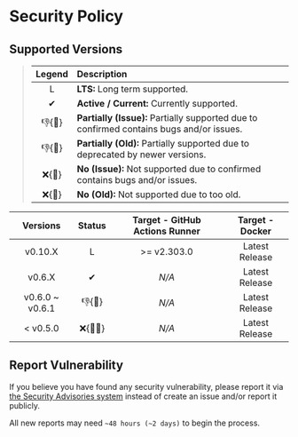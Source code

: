 # Security Policy

## Supported Versions

> | **Legend** | **Description** |
> |:-:|:--|
> | L | **LTS:** Long term supported. |
> | ✔ | **Active / Current:** Currently supported. |
> | 👎{🐛} | **Partially (Issue):** Partially supported due to confirmed contains bugs and/or issues. |
> | 👎{🧓} | **Partially (Old):** Partially supported due to deprecated by newer versions. |
> | ❌{🐛} | **No (Issue):** Not supported due to confirmed contains bugs and/or issues. |
> | ❌{🧓} | **No (Old):** Not supported due to too old. |

| **Versions** | **Status** | **Target - GitHub Actions Runner** | **Target - Docker** |
|:-:|:-:|:-:|:-:|
| v0.10.X | L | >= v2.303.0 | Latest Release |
| v0.6.X | ✔ | *N/A* | Latest Release |
| v0.6.0 \~ v0.6.1 | 👎{🐛} | *N/A* | Latest Release |
| < v0.5.0 | ❌{🐛🧓} | *N/A* | Latest Release |

## Report Vulnerability

If you believe you have found any security vulnerability, please report it via [the Security Advisories system](https://github.com/hugoalh/scan-virus-ghaction/security/advisories/new) instead of create an issue and/or report it publicly.

All new reports may need `~48 hours (~2 days)` to begin the process.
